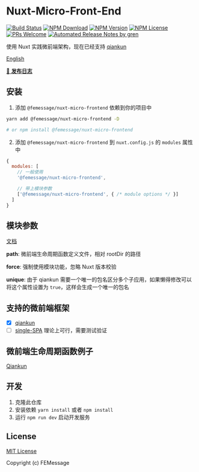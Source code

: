 # Nuxt-Micro-Front-End

[![Build Status](https://badgen.net/travis/FEMessage/nuxt-micro-frontend/master)](https://travis-ci.com/FEMessage/nuxt-micro-frontend)
[![NPM Download](https://badgen.net/npm/dm/@femessage/nuxt-micro-frontend)](https://www.npmjs.com/package/@femessage/nuxt-micro-frontend)
[![NPM Version](https://badgen.net/npm/v/@femessage/nuxt-micro-frontend)](https://www.npmjs.com/package/@femessage/nuxt-micro-frontend)
[![NPM License](https://badgen.net/npm/license/@femessage/nuxt-micro-frontend)](https://github.com/FEMessage/nuxt-micro-frontend/blob/master/LICENSE)
[![PRs Welcome](https://img.shields.io/badge/PRs-welcome-brightgreen.svg)](https://github.com/FEMessage/nuxt-micro-frontend/pulls)
[![Automated Release Notes by gren](https://img.shields.io/badge/%F0%9F%A4%96-release%20notes-00B2EE.svg)](https://github-tools.github.io/github-release-notes/)

使用 Nuxt 实践微前端架构，现在已经支持 [qiankun](https://qiankun.umijs.org/)

[English](./README.md)

[📖 **发布日志**](./CHANGELOG.md)

## 安装

1. 添加 `@femessage/nuxt-micro-frontend` 依赖到你的项目中

```bash
yarn add @femessage/nuxt-micro-frontend -D 

# or npm install @femessage/nuxt-micro-frontend
```

2. 添加 `@femessage/nuxt-micro-frontend` 到 `nuxt.config.js` 的 `modules` 属性中

```js
{
  modules: [
    // 一般使用
    '@femessage/nuxt-micro-frontend',

    // 带上模块参数
    ['@femessage/nuxt-micro-frontend', { /* module options */ }]
  ]
}
```

## 模块参数

[文档](https://github.com/lianghx-319/micro-nuxt/blob/master/lib/module.js)

**path**: 微前端生命周期函数定义文件，相对 rootDir 的路径

**force**: 强制使用模块功能，忽略 Nuxt 版本校验

**unique**: 由于 qiankun 需要一个唯一的包名区分多个子应用，如果懒得修改可以将这个属性设置为 `true`，这样会生成一个唯一的包名

## 支持的微前端框架
- [x] [qiankun](https://github.com/umijs/qiankun)
- [ ] [single-SPA](https://github.com/single-spa/single-spa) 理论上可行，需要测试验证

## 微前端生命周期函数例子
[Qiankun](https://github.com/lianghx-319/micro-nuxt/blob/master/example/mfe.js)

## 开发

1. 克隆此仓库
2. 安装依赖 `yarn install` 或者 `npm install`
3. 运行 `npm run dev` 启动开发服务

## License

[MIT License](./LICENSE)

Copyright (c) FEMessage
